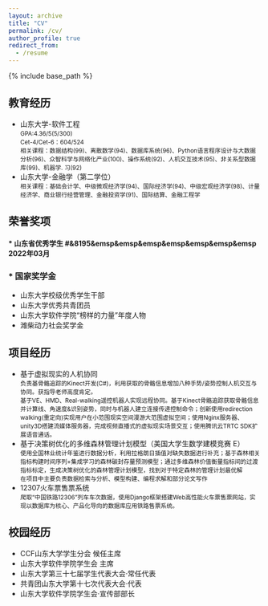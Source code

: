 ```yaml
---
layout: archive
title: "CV"
permalink: /cv/
author_profile: true
redirect_from:
  - /resume
---
```


{% include base_path %}

教育经历
-------
* 山东大学-软件工程 <br/>
  <small>GPA:4.36/5(5/300) <br/>
  Cet-4/Cet-6：604/524 <br/>
  相关课程：数据结构(99)、离散数学(94)、数据库系统(96)、Python语言程序设计与大数据分析(96)、众智科学与网络化产业(100)、操作系统(92)、人机交互技术(95)、非关系型数据库(99)、机器学.  习(92) </small><br/>
* 山东大学-金融学（第二学位） <br/>
  <small>相关课程：基础会计学、中级微观经济学(94)、国际经济学(94)、中级宏观经济学(98)、计量经济学、商业银行经营管理、金融投资学(91)、国际结算、金融工程学 </small><br/>


荣誉奖项
-------
#### * 山东省优秀学生 #&8195&emsp&emsp&emsp&emsp&emsp&emsp&emsp 2022年03月 <br/>
### * 国家奖学金 <br/>
* 山东大学校级优秀学生干部 <br/>
* 山东大学优秀共青团员 <br/>
* 山东大学软件学院“榜样的力量”年度人物 <br/>
* 潍柴动力社会奖学金 <br/>

  
项目经历
-------
* 基于虚拟现实的人机协同 <br/>
  <small>负责基骨骼追踪的Kinect开发(C#)，利用获取的骨骼信息增加八种手势/姿势控制人机交互与协同。获指导老师高度肯定。 <br/>
  基于VE、HMD、Real-walking遥控机器人实现远程协同。基于Kinect骨骼追踪获取骨骼信息并计算线、角速度&识别姿势，同时与机器人建立连接传递控制命令；创新使用redirection walking(重定向)实现用户在小范围现实空间漫游大范围虚拟空间；使用Nginx服务器、unity3D搭建流媒体服务器，完成视频直播式的虚拟现实场景交互；使用腾讯云TRTC SDK扩展语音通话。 </small><br/>
* 基于决策树优化的多维森林管理计划模型（美国大学生数学建模竞赛 E） <br/>
  <small>使用全国林业统计年鉴进行数据分析，利用拉格朗日插值对缺失数据进行补充；基于森林相关指标构建时间序列+集成学习的森林碳封存量预测模型；通过多维森林价值衡量指标间的过渡指标标定，生成决策树优化的森林管理计划模型，找到对于特定森林的管理计划最优解 <br/>
  在项目中主要负责数据检索与分析、模型构建、编程求解和部分论文写作 </small><br/>
* 12307火车票售票系统 <br/>
  <small>爬取“中国铁路12306”列车车次数据，使用Django框架搭建Web高性能火车票售票网站，实现以数据库为核心、产品化导向的数据库应用铁路售票系统。 </small><br/>
  
  
校园经历
-------
* CCF山东大学学生分会 候任主席 <br/>
* 山东大学软件学院学生会 主席 <br/>
* 山东大学第三十七届学生代表大会·常任代表 <br/>
* 共青团山东大学第十七次代表大会·代表 <br/>
* 山东大学软件学院学生会·宣传部部长 <br/>

